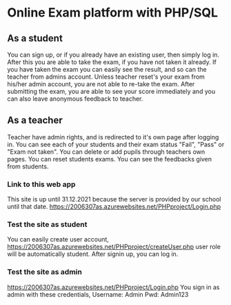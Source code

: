# Online Exam platform with PHP/SQL

## As a student
You can sign up, or if you already have an existing user, then simply log in. After this you are able to take the exam, if you have not taken it already. If you have taken the exam
you can easily see the result, and so can the teacher from admins account. Unless teacher reset's your exam from his/her admin account, you are not able to re-take the exam.
After submitting the exam, you are able to see your score immediately and you can also leave anonymous feedback to teacher.

## As a teacher
Teacher have admin rights, and is redirected to it's own page after logging in. You can see each of your students and their exam status
"Fail", "Pass" or "Exam not taken". You can delete or add pupils through teachers own pages. You can reset students exams. You can see the feedbacks given from students.

### Link to this web app
This site is up until 31.12.2021 because the server is provided by our school until that date.
https://2006307as.azurewebsites.net/PHPproject/Login.php

### Test the site as student
You can easily create user account, https://2006307as.azurewebsites.net/PHPproject/createUser.php user role will be automatically student. After signin up, you can log in.

### Test the site as admin
https://2006307as.azurewebsites.net/PHPproject/Login.php You sign in as admin with these credentials, 
Username: Admin
Pwd: Admin123 
